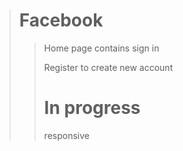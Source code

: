 > # **Facebook** 
>> Home page contains sign in 
>>
>> Register to create new account
>> # In progress 
>> responsive



